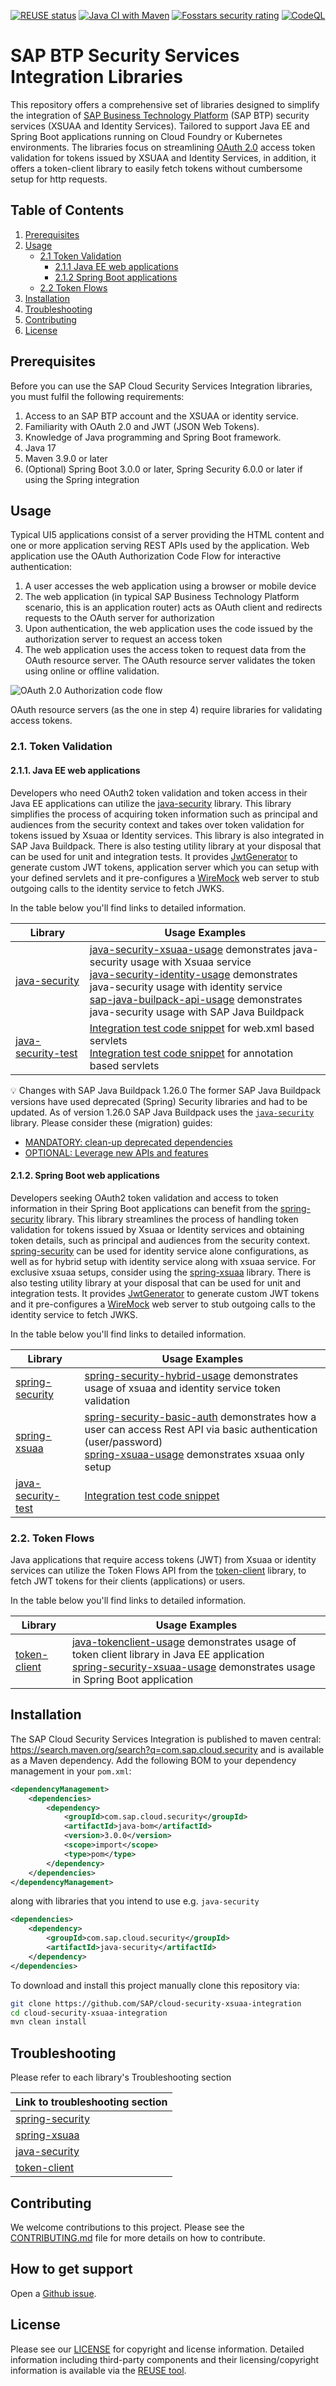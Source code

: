 [![REUSE status](https://api.reuse.software/badge/github.com/SAP/cloud-security-xsuaa-integration)](https://api.reuse.software/info/github.com/SAP/cloud-security-xsuaa-integration)
[![Java CI with Maven](https://github.com/SAP/cloud-security-xsuaa-integration/actions/workflows/maven.yml/badge.svg)](https://github.com/SAP/cloud-security-xsuaa-integration/actions/workflows/maven.yml)
[![Fosstars security rating](https://raw.githubusercontent.com/SAP/cloud-security-xsuaa-integration/fosstars-report/fosstars_badge.svg)](https://github.com/SAP/cloud-security-xsuaa-integration/blob/fosstars-report/fosstars_report.md)
[![CodeQL](https://github.com/SAP/cloud-security-xsuaa-integration/workflows/CodeQL/badge.svg)](https://github.com/SAP/cloud-security-xsuaa-integration/actions?query=workflow%3ACodeQL)



# SAP BTP Security Services Integration Libraries
This repository offers a comprehensive set of libraries designed to simplify the integration of [SAP Business Technology Platform](https://www.sap.com/products/technology-platform.html) (SAP BTP) security services (XSUAA and Identity Services).
Tailored to support Java EE and Spring Boot applications running on Cloud Foundry or Kubernetes environments.
The libraries focus on streamlining [OAuth 2.0](https://oauth.net) access token validation for tokens issued by XSUAA and Identity Services, in addition, it offers a token-client library to easily fetch tokens without cumbersome setup for http requests. 

## Table of Contents

1. [Prerequisites](#prerequisites)
2. [Usage](#usage)
   - [2.1 Token Validation](#21-token-validation)
     - [2.1.1 Java EE web applications](#211-Java-EE-web-applications)
     - [2.1.2 Spring Boot applications](#212-spring-boot-web-applications)
   - [2.2 Token Flows](#22-token-flows)
3. [Installation](#installation)
4. [Troubleshooting](#troubleshooting)
5. [Contributing](#contributing)
6. [License](#license)

## Prerequisites

Before you can use the SAP Cloud Security Services Integration libraries, you must fulfil the following requirements:

1. Access to an SAP BTP account and the XSUAA or identity service.
2. Familiarity with OAuth 2.0 and JWT (JSON Web Tokens).
3. Knowledge of Java programming and Spring Boot framework.
4. Java 17
5. Maven 3.9.0 or later
6. (Optional) Spring Boot 3.0.0 or later, Spring Security 6.0.0 or later if using the Spring integration


## Usage

Typical UI5 applications consist of a server providing the HTML content and one or more application serving REST APIs used by the application. Web application use the OAuth Authorization Code Flow for interactive authentication:
1. A user accesses the web application using a browser or mobile device
2. The web application (in typical SAP Business Technology Platform scenario, this is an application router) acts as OAuth client and redirects requests to the OAuth server for authorization
3. Upon authentication, the web application uses the code issued by the authorization server to request an access token
4. The web application uses the access token to request data from the OAuth resource server. The OAuth resource server validates the token using online or offline validation.

![OAuth 2.0 Authorization code flow](docs/oauth.png)

OAuth resource servers (as the one in step 4) require libraries for validating access tokens.

### 2.1. Token Validation

#### 2.1.1. Java EE web applications

Developers who need OAuth2 token validation and token access in their Java EE applications can utilize the [java-security](./java-security) library. This library simplifies the process of acquiring token information such as principal and audiences from the security context and takes over token validation for tokens issued by Xsuaa or Identity services.
This library is also integrated in SAP Java Buildpack. There is also testing utility library at your disposal that can be used for unit and integration tests. It provides [JwtGenerator](/java-security-test/src/main/java/com/sap/cloud/security/test/JwtGenerator.java) to generate custom JWT tokens, application server which you can setup with your defined servlets and it pre-configures a [WireMock](http://wiremock.org/docs/getting-started/) web server to stub outgoing calls to the identity service to fetch JWKS.  

In the table below you'll find links to detailed information.

| Library                                   | Usage Examples                                                                                                                                                                                                                                                                                                                                                                      | 
|-------------------------------------------|-------------------------------------------------------------------------------------------------------------------------------------------------------------------------------------------------------------------------------------------------------------------------------------------------------------------------------------------------------------------------------------|
| [java-security](/java-security)           | [java-security-xsuaa-usage](/samples/java-security-usage) demonstrates java-security usage with Xsuaa service <br/> [java-security-identity-usage](/samples/java-security-usage-ias) demonstrates java-security usage with identity service  <br/>    [sap-java-builpack-api-usage](/samples/sap-java-buildpack-api-usage) demonstrates java-security usage with SAP Java Buildpack |
| [java-security-test](/java-security-test) | [Integration test code snippet](/samples/java-security-usage/src/test/java/com/sap/cloud/security/samples/HelloJavaServletIntegrationTest.java) for web.xml based servlets <br/>  [Integration test code snippet](/samples/java-security-usage-ias/src/test/java/com/sap/cloud/security/samples/ias/HelloJavaServletIntegrationTest.java) for annotation based servlets             |              

:bulb: Changes with SAP Java Buildpack 1.26.0
The former SAP Java Buildpack versions have used deprecated (Spring) Security libraries and had to be updated. As of version 1.26.0 SAP Java Buildpack uses the [`java-security`](/java-security) library. Please consider these (migration) guides:

- [MANDATORY: clean-up deprecated dependencies](https://github.com/SAP/cloud-security-xsuaa-integration/blob/main/java-security/Migration_SAPJavaBuildpackProjects.md)
- [OPTIONAL: Leverage new APIs and features](https://github.com/SAP/cloud-security-xsuaa-integration/blob/main/java-security/Migration_SAPJavaBuildpackProjects_V2.md)


#### 2.1.2. Spring Boot web applications
Developers seeking OAuth2 token validation and access to token information in their Spring Boot applications can benefit from the [spring-security](/spring-security) library. 
This library streamlines the process of handling token validation for tokens issued by Xsuaa or Identity services and obtaining token details, such as principal and audiences from the security context.
[spring-security](/spring-security) can be used for identity service alone configurations, as well as for hybrid setup with identity service along with xsuaa service. For exclusive xsuaa setups, consider using the [spring-xsuaa](/spring-xsuaa) library.
There is also testing utility library at your disposal that can be used for unit and integration tests. It provides [JwtGenerator](/java-security-test/src/main/java/com/sap/cloud/security/test/JwtGenerator.java) to generate custom JWT tokens and it pre-configures a [WireMock](http://wiremock.org/docs/getting-started/) web server to stub outgoing calls to the identity service to fetch JWKS.

In the table below you'll find links to detailed information.

| Library                                   | Usage Examples                                                                                                                                                                                                                                           | 
|-------------------------------------------|----------------------------------------------------------------------------------------------------------------------------------------------------------------------------------------------------------------------------------------------------------|
| [spring-security](/spring-security)       | [spring-security-hybrid-usage](samples/spring-security-hybrid-usage) demonstrates usage of xsuaa and identity service token validation                                                                                                                   |
| [spring-xsuaa](/spring-xsuaa)             | [spring-security-basic-auth](/samples/spring-security-basic-auth) demonstrates how a user can access Rest API via basic authentication (user/password)  <br/>   [spring-xsuaa-usage](/samples/spring-security-xsuaa-usage) demonstrates xsuaa only setup |
| [java-security-test](/java-security-test) | [Integration test code snippet](/samples/spring-security-hybrid-usage/src/test/java/sample/spring/security/junitjupiter/TestControllerIasTest.java)                                                                                                      |              


### 2.2. Token Flows

Java applications that require access tokens (JWT) from Xsuaa or identity services can utilize the Token Flows API from the [token-client](./token-client) library, to fetch JWT tokens for their clients (applications) or users.

In the table below you'll find links to detailed information.

| Library                                   | Usage Examples                                                                                                                                                                                                                                         | 
|-------------------------------------------|--------------------------------------------------------------------------------------------------------------------------------------------------------------------------------------------------------------------------------------------------------|
| [token-client](/token-client)             | [java-tokenclient-usage](samples/java-tokenclient-usage) demonstrates usage of token client library in Java EE application<br/>   [spring-security-xsuaa-usage](samples/spring-security-xsuaa-usage) demonstrates usage in Spring Boot application     |              


## Installation

The SAP Cloud Security Services Integration is published to maven central: https://search.maven.org/search?q=com.sap.cloud.security and is available as a Maven dependency. Add the following BOM to your dependency management in your `pom.xml`:
```xml
<dependencyManagement>
    <dependencies>
        <dependency>
            <groupId>com.sap.cloud.security</groupId>
            <artifactId>java-bom</artifactId>
            <version>3.0.0</version>
            <scope>import</scope>
            <type>pom</type>
        </dependency>
    </dependencies>
</dependencyManagement>
```
along with libraries that you intend to use e.g. `java-security`
```xml
<dependencies>
    <dependency>
        <groupId>com.sap.cloud.security</groupId>
        <artifactId>java-security</artifactId>
    </dependency>
</dependencies>
```

To download and install this project manually clone this repository via:
```sh
git clone https://github.com/SAP/cloud-security-xsuaa-integration
cd cloud-security-xsuaa-integration
mvn clean install
```
## Troubleshooting
Please refer to each library's Troubleshooting section

| Link to troubleshooting section                               |
|---------------------------------------------------------------|
| [spring-security](/spring-security/README.md#Troubleshooting) |
| [spring-xsuaa](/spring-xsuaa/README.md#Troubleshooting)       |
| [java-security](/java-security/README.md#Troubleshooting)     |
| [token-client](/token-client/README.md#Troubleshooting)       |


## Contributing
We welcome contributions to this project. Please see the [CONTRIBUTING.md](CONTRIBUTING.md) file for more details on how to contribute.

## How to get support
Open a [Github issue](https://github.com/SAP/cloud-security-xsuaa-integration/issues/new/choose).

## License
Please see our [LICENSE](LICENSES/Apache-2.0.txt) for copyright and license information. Detailed information including third-party components and their licensing/copyright information is available via the [REUSE tool](https://api.reuse.software/info/github.com/SAP/cloud-security-xsuaa-integration).